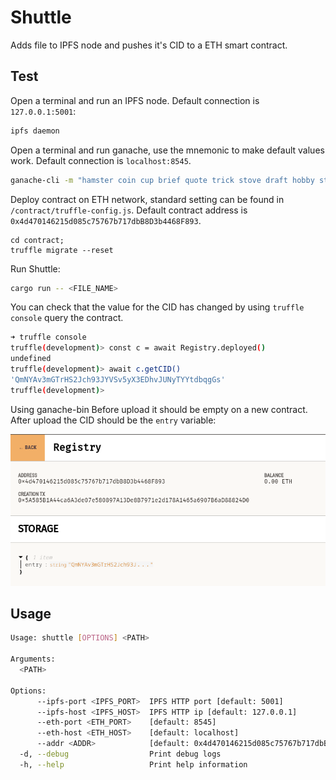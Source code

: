 # Shuttle
Adds file to IPFS node and pushes it's CID to a ETH smart contract.

## Test
Open a terminal and run an IPFS node.
Default connection is `127.0.0.1:5001`:
```sh
ipfs daemon
```
Open a terminal and run ganache, use the mnemonic to make default values work.
Default connection is `localhost:8545`.
```sh
ganache-cli -m "hamster coin cup brief quote trick stove draft hobby strong caught unable"
```
Deploy contract on ETH network, standard setting can be found in `/contract/truffle-config.js`.
Default contract address is `0x4d470146215d085c75767b717dbB8D3b4468F893`.
```
cd contract;
truffle migrate --reset
```
Run Shuttle:
```sh
cargo run -- <FILE_NAME>
```

You can check that the value for the CID has changed by using `truffle console` query the contract.
```sh
➜ truffle console
truffle(development)> const c = await Registry.deployed()
undefined
truffle(development)> await c.getCID()
'QmNYAv3mGTrHS2Jch93JYVSv5yX3EDhvJUNyTYYtdbqgGs'
truffle(development)>
```
Using ganache-bin
Before upload it should be empty on a new contract.
After upload the CID should be the `entry` variable:

![image](./artifacts/after.png)

## Usage
```sh
Usage: shuttle [OPTIONS] <PATH>

Arguments:
  <PATH>

Options:
      --ipfs-port <IPFS_PORT>  IPFS HTTP port [default: 5001]
      --ipfs-host <IPFS_HOST>  IPFS HTTP ip [default: 127.0.0.1]
      --eth-port <ETH_PORT>    [default: 8545]
      --eth-host <ETH_HOST>    [default: localhost]
      --addr <ADDR>            [default: 0x4d470146215d085c75767b717dbB8D3b4468F893]
  -d, --debug                  Print debug logs
  -h, --help                   Print help information
```
